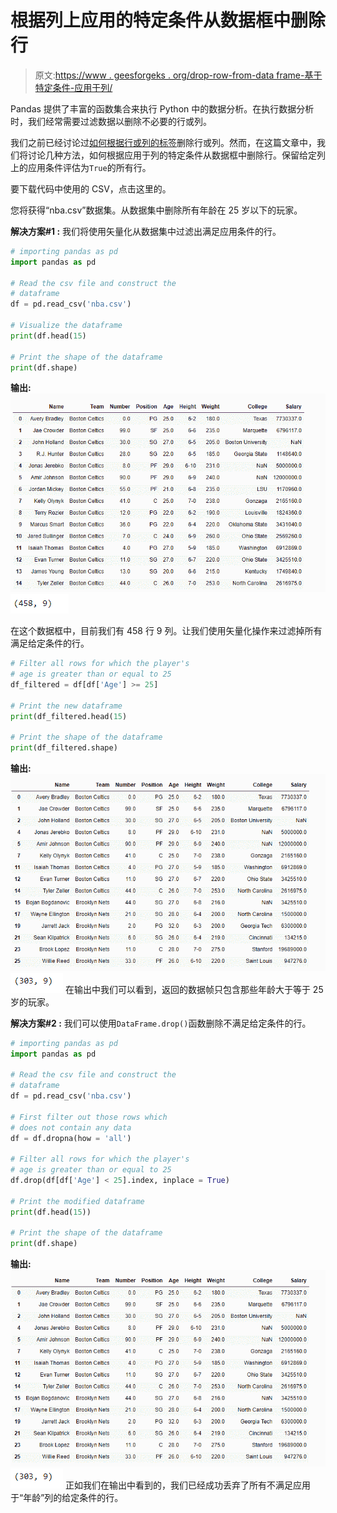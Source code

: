 # 根据列上应用的特定条件从数据框中删除行

> 原文:[https://www . geesforgeks . org/drop-row-from-data frame-基于特定条件-应用于列/](https://www.geeksforgeeks.org/drop-rows-from-the-dataframe-based-on-certain-condition-applied-on-a-column/)

Pandas 提供了丰富的函数集合来执行 Python 中的数据分析。在执行数据分析时，我们经常需要过滤数据以删除不必要的行或列。

我们之前已经讨论过[如何根据行或列的标签](https://www.geeksforgeeks.org/python-delete-rows-columns-from-dataframe-using-pandas-drop/)删除行或列。然而，在这篇文章中，我们将讨论几种方法，如何根据应用于列的特定条件从数据框中删除行。保留给定列上的应用条件评估为`True`的所有行。

要下载代码中使用的 CSV，点击这里的。

您将获得“nba.csv”数据集。从数据集中删除所有年龄在 25 岁以下的玩家。

**解决方案#1 :** 我们将使用矢量化从数据集中过滤出满足应用条件的行。

```py
# importing pandas as pd
import pandas as pd

# Read the csv file and construct the 
# dataframe
df = pd.read_csv('nba.csv')

# Visualize the dataframe
print(df.head(15)

# Print the shape of the dataframe
print(df.shape)
```

**输出:**
![](img/22e971272a85ce158aff9a4ec10161cf.png)
![](img/03d983dcaf8b5f93afd90d9ec8854484.png)

在这个数据框中，目前我们有 458 行 9 列。让我们使用矢量化操作来过滤掉所有满足给定条件的行。

```py
# Filter all rows for which the player's
# age is greater than or equal to 25
df_filtered = df[df['Age'] >= 25]

# Print the new dataframe
print(df_filtered.head(15)

# Print the shape of the dataframe
print(df_filtered.shape)
```

**输出:**
![](img/bae4c54a99b43abed42d0073af9c8930.png)
![](img/aa8ab453c78cfed98a48b78672aebfaa.png)
在输出中我们可以看到，返回的数据帧只包含那些年龄大于等于 25 岁的玩家。

**解决方案#2 :** 我们可以使用`DataFrame.drop()`函数删除不满足给定条件的行。

```py
# importing pandas as pd
import pandas as pd

# Read the csv file and construct the 
# dataframe
df = pd.read_csv('nba.csv')

# First filter out those rows which
# does not contain any data
df = df.dropna(how = 'all')

# Filter all rows for which the player's
# age is greater than or equal to 25
df.drop(df[df['Age'] < 25].index, inplace = True)

# Print the modified dataframe
print(df.head(15))

# Print the shape of the dataframe
print(df.shape)
```

**输出:**
![](img/bae4c54a99b43abed42d0073af9c8930.png)
![](img/aa8ab453c78cfed98a48b78672aebfaa.png)
正如我们在输出中看到的，我们已经成功丢弃了所有不满足应用于“年龄”列的给定条件的行。